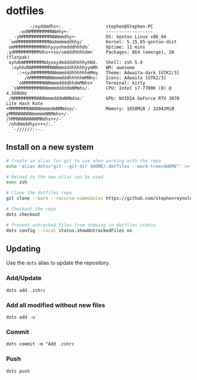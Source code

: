 # dotfiles

```
         -/oyddmdhs+:.                stephen@Stephen-PC 
     -odNMMMMMMMMNNmhy+-`             ------------------ 
   -yNMMMMMMMMMMMNNNmmdhy+-           OS: Gentoo Linux x86_64 
 `omMMMMMMMMMMMMNmdmmmmddhhy/`        Kernel: 5.15.85-gentoo-dist 
 omMMMMMMMMMMMNhhyyyohmdddhhhdo`      Uptime: 11 mins 
.ydMMMMMMMMMMdhs++so/smdddhhhhdm+`    Packages: 864 (emerge), 10 (flatpak) 
 oyhdmNMMMMMMMNdyooydmddddhhhhyhNd.   Shell: zsh 5.9 
  :oyhhdNNMMMMMMMNNNmmdddhhhhhyymMh   WM: awesome 
    .:+sydNMMMMMNNNmmmdddhhhhhhmMmy   Theme: Adwaita-dark [GTK2/3] 
       /mMMMMMMNNNmmmdddhhhhhmMNhs:   Icons: Adwaita [GTK2/3] 
    `oNMMMMMMMNNNmmmddddhhdmMNhs+`    Terminal: kitty 
  `sNMMMMMMMMNNNmmmdddddmNMmhs/.      CPU: Intel i7-7700K (8) @ 4.500GHz 
 /NMMMMMMMMNNNNmmmdddmNMNdso:`        GPU: NVIDIA GeForce RTX 3070 Lite Hash Rate 
+MMMMMMMNNNNNmmmmdmNMNdso/-           Memory: 1658MiB / 32042MiB 
yMMNNNNNNNmmmmmNNMmhs+/-`
/hMMNNNNNNNNMNdhs++/-`                                        
`/ohdmmddhys+++/:.`                                           
  `-//////:--.
```

## Install on a new system

```bash
# Create an alias for git to use when working with the repo
echo 'alias dots="git --git-dir $HOME/.dotfiles --work-tree=$HOME"' >> $HOME/.zshrc

# Reload so the new alias can be used
exec zsh

# Clone the dotfiles repo
git clone --bare --recurse-submodules https://github.com/stephenreynolds/dotfiles.git $HOME/.dotfiles

# Checkout the repo
dots checkout

# Prevent untracked files from showing in dotfiles status
dots config --local status.showUntrackedFiles no
```

## Updating

Use the `dots` alias to update the repository.

### Add/Update

`dots add .zshrc`

### Add all modified without new files

`dots add -u`

### Commit

`dots commit -m "Add .zshrc`

### Push

`dots push`
